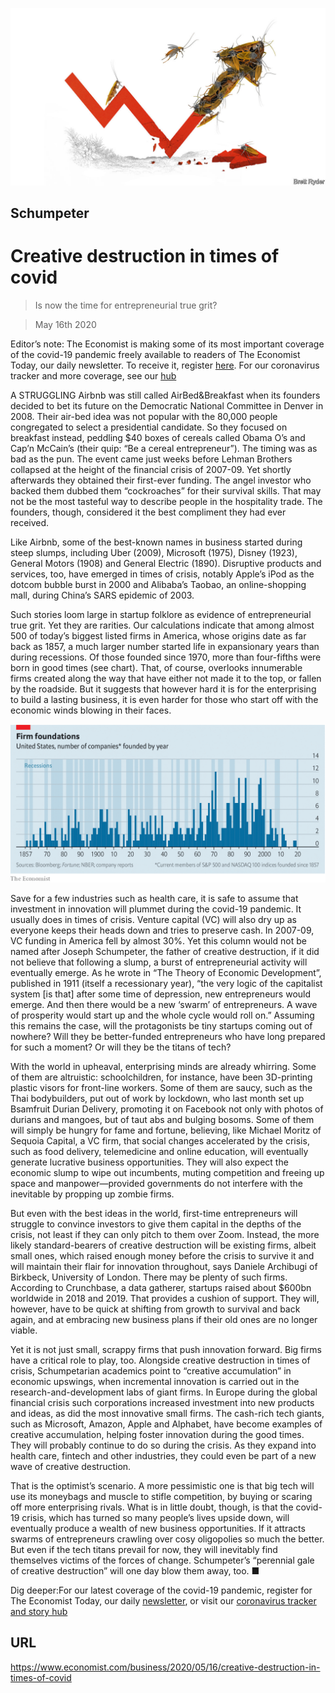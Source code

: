 ![](./images/20200516_WBD000.jpg)

## Schumpeter

# Creative destruction in times of covid

> Is now the time for entrepreneurial true grit?

> May 16th 2020

Editor’s note: The Economist is making some of its most important coverage of the covid-19 pandemic freely available to readers of The Economist Today, our daily newsletter. To receive it, register [here](https://www.economist.com//newslettersignup). For our coronavirus tracker and more coverage, see our [hub](https://www.economist.com//coronavirus)

A STRUGGLING Airbnb was still called AirBed&Breakfast when its founders decided to bet its future on the Democratic National Committee in Denver in 2008. Their air-bed idea was not popular with the 80,000 people congregated to select a presidential candidate. So they focused on breakfast instead, peddling $40 boxes of cereals called Obama O’s and Cap’n McCain’s (their quip: “Be a cereal entrepreneur”). The timing was as bad as the pun. The event came just weeks before Lehman Brothers collapsed at the height of the financial crisis of 2007-09. Yet shortly afterwards they obtained their first-ever funding. The angel investor who backed them dubbed them “cockroaches” for their survival skills. That may not be the most tasteful way to describe people in the hospitality trade. The founders, though, considered it the best compliment they had ever received.

Like Airbnb, some of the best-known names in business started during steep slumps, including Uber (2009), Microsoft (1975), Disney (1923), General Motors (1908) and General Electric (1890). Disruptive products and services, too, have emerged in times of crisis, notably Apple’s iPod as the dotcom bubble burst in 2000 and Alibaba’s Taobao, an online-shopping mall, during China’s SARS epidemic of 2003.

Such stories loom large in startup folklore as evidence of entrepreneurial true grit. Yet they are rarities. Our calculations indicate that among almost 500 of today’s biggest listed firms in America, whose origins date as far back as 1857, a much larger number started life in expansionary years than during recessions. Of those founded since 1970, more than four-fifths were born in good times (see chart). That, of course, overlooks innumerable firms created along the way that have either not made it to the top, or fallen by the roadside. But it suggests that however hard it is for the enterprising to build a lasting business, it is even harder for those who start off with the economic winds blowing in their faces.

![](./images/20200516_WBC546.png)

Save for a few industries such as health care, it is safe to assume that investment in innovation will plummet during the covid-19 pandemic. It usually does in times of crisis. Venture capital (VC) will also dry up as everyone keeps their heads down and tries to preserve cash. In 2007-09, VC funding in America fell by almost 30%. Yet this column would not be named after Joseph Schumpeter, the father of creative destruction, if it did not believe that following a slump, a burst of entrepreneurial activity will eventually emerge. As he wrote in “The Theory of Economic Development”, published in 1911 (itself a recessionary year), “the very logic of the capitalist system [is that] after some time of depression, new entrepreneurs would emerge. And then there would be a new ‘swarm’ of entrepreneurs. A wave of prosperity would start up and the whole cycle would roll on.” Assuming this remains the case, will the protagonists be tiny startups coming out of nowhere? Will they be better-funded entrepreneurs who have long prepared for such a moment? Or will they be the titans of tech?



With the world in upheaval, enterprising minds are already whirring. Some of them are altruistic: schoolchildren, for instance, have been 3D-printing plastic visors for front-line workers. Some of them are saucy, such as the Thai bodybuilders, put out of work by lockdown, who last month set up Bsamfruit Durian Delivery, promoting it on Facebook not only with photos of durians and mangoes, but of taut abs and bulging bosoms. Some of them will simply be hungry for fame and fortune, believing, like Michael Moritz of Sequoia Capital, a VC firm, that social changes accelerated by the crisis, such as food delivery, telemedicine and online education, will eventually generate lucrative business opportunities. They will also expect the economic slump to wipe out incumbents, muting competition and freeing up space and manpower—provided governments do not interfere with the inevitable by propping up zombie firms.

But even with the best ideas in the world, first-time entrepreneurs will struggle to convince investors to give them capital in the depths of the crisis, not least if they can only pitch to them over Zoom. Instead, the more likely standard-bearers of creative destruction will be existing firms, albeit small ones, which raised enough money before the crisis to survive it and will maintain their flair for innovation throughout, says Daniele Archibugi of Birkbeck, University of London. There may be plenty of such firms. According to Crunchbase, a data gatherer, startups raised about $600bn worldwide in 2018 and 2019. That provides a cushion of support. They will, however, have to be quick at shifting from growth to survival and back again, and at embracing new business plans if their old ones are no longer viable.

Yet it is not just small, scrappy firms that push innovation forward. Big firms have a critical role to play, too. Alongside creative destruction in times of crisis, Schumpetarian academics point to “creative accumulation” in economic upswings, when incremental innovation is carried out in the research-and-development labs of giant firms. In Europe during the global financial crisis such corporations increased investment into new products and ideas, as did the most innovative small firms. The cash-rich tech giants, such as Microsoft, Amazon, Apple and Alphabet, have become examples of creative accumulation, helping foster innovation during the good times. They will probably continue to do so during the crisis. As they expand into health care, fintech and other industries, they could even be part of a new wave of creative destruction.

That is the optimist’s scenario. A more pessimistic one is that big tech will use its moneybags and muscle to stifle competition, by buying or scaring off more enterprising rivals. What is in little doubt, though, is that the covid-19 crisis, which has turned so many people’s lives upside down, will eventually produce a wealth of new business opportunities. If it attracts swarms of entrepreneurs crawling over cosy oligopolies so much the better. But even if the tech titans prevail for now, they will inevitably find themselves victims of the forces of change. Schumpeter’s “perennial gale of creative destruction” will one day blow them away, too. ■

Dig deeper:For our latest coverage of the covid-19 pandemic, register for The Economist Today, our daily [newsletter](https://www.economist.com//newslettersignup), or visit our [coronavirus tracker and story hub](https://www.economist.com//coronavirus)

## URL

https://www.economist.com/business/2020/05/16/creative-destruction-in-times-of-covid
